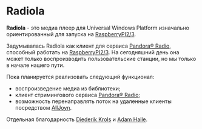 # **Radiola**
**Radiola** - это медиа плеер для Universal Windows Platform изначально ориентированный для запуска на [RaspberryPI2/3](https://www.raspberrypi.org).

Задумывалась Radiola как клиент для сервиса [Pandora® Radio](https://www.pandora.com), способный работать на [RaspberryPI2/3](https://www.raspberrypi.org). На сегодняшний день она может только воспроизводить пользовательские станции, но мы только в начале нашего пути.

Пока планируется реализовать следующий функционал:

 - воспроизведение медиа из библиотеки;
 - клиент стримингового сервиса [Pandora® Radio](https://www.pandora.com);
 - возможность перенаправлять поток на удаленные клиенты посредством [AllJoyn](https://en.wikipedia.org/wiki/AllJoyn).

Отдельная благодарность [Diederik Krols](https://github.com/XamlBrewer) и [Adam Haile](https://github.com/adammhaile).
